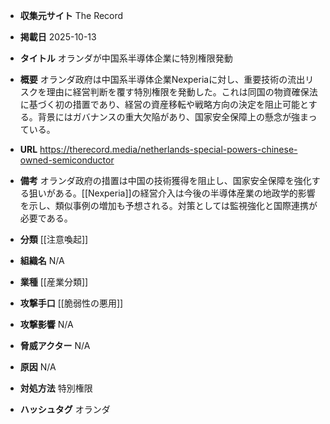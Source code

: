- **収集元サイト**
The Record

- **掲載日**
2025-10-13

- **タイトル**
オランダが中国系半導体企業に特別権限発動

- **概要**
オランダ政府は中国系半導体企業Nexperiaに対し、重要技術の流出リスクを理由に経営判断を覆す特別権限を発動した。これは同国の物資確保法に基づく初の措置であり、経営の資産移転や戦略方向の決定を阻止可能とする。背景にはガバナンスの重大欠陥があり、国家安全保障上の懸念が強まっている。

- **URL**
https://therecord.media/netherlands-special-powers-chinese-owned-semiconductor

- **備考**
オランダ政府の措置は中国の技術獲得を阻止し、国家安全保障を強化する狙いがある。[[Nexperia]]の経営介入は今後の半導体産業の地政学的影響を示し、類似事例の増加も予想される。対策としては監視強化と国際連携が必要である。

- **分類**
[[注意喚起]]

- **組織名**
N/A

- **業種**
[[産業分類]]

- **攻撃手口**
[[脆弱性の悪用]]

- **攻撃影響**
N/A

- **脅威アクター**
N/A

- **原因**
N/A

- **対処方法**
特別権限

- **ハッシュタグ**
オランダ

